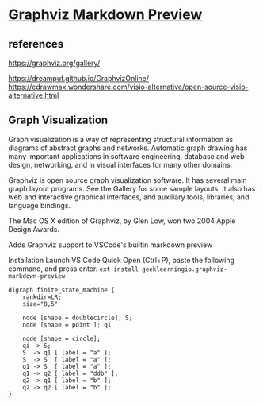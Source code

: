 # **[Graphviz Markdown Preview](https://marketplace.visualstudio.com/items?itemName=geeklearningio.graphviz-markdown-preview)**

## references

<https://graphviz.org/gallery/>

<https://dreampuf.github.io/GraphvizOnline/>
<https://edrawmax.wondershare.com/visio-alternative/open-source-visio-alternative.html>

## Graph Visualization

Graph visualization is a way of representing structural information as diagrams of abstract graphs and networks. Automatic graph drawing has many important applications in software engineering, database and web design, networking, and in visual interfaces for many other domains.

Graphviz is open source graph visualization software. It has several main graph layout programs. See the Gallery for some sample layouts. It also has web and interactive graphical interfaces, and auxiliary tools, libraries, and language bindings.

The Mac OS X edition of Graphviz, by Glen Low, won two 2004 Apple Design Awards.

Adds Graphviz support to VSCode's builtin markdown preview

Installation
Launch VS Code Quick Open (Ctrl+P), paste the following command, and press enter.
```ext install geeklearningio.graphviz-markdown-preview```

```graphviz
digraph finite_state_machine {
    rankdir=LR;
    size="8,5"

    node [shape = doublecircle]; S;
    node [shape = point ]; qi

    node [shape = circle];
    qi -> S;
    S  -> q1 [ label = "a" ];
    S  -> S  [ label = "a" ];
    q1 -> S  [ label = "a" ];
    q1 -> q2 [ label = "ddb" ];
    q2 -> q1 [ label = "b" ];
    q2 -> q2 [ label = "b" ];
}
```
